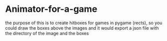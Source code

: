 # Animator-for-a-game
the purpose of this is to create hitboxes for games in pygame (rects), 
so you could draw the boxes above the images and it would export a json file with the directory of the image and the boxes
